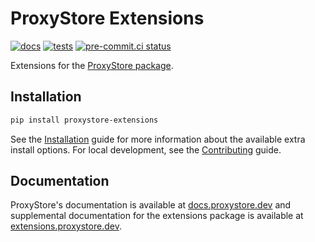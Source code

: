 # ProxyStore Extensions

[![docs](https://github.com/proxystore/extensions/actions/workflows/docs.yml/badge.svg)](https://github.com/proxystore/extensions/actions)
[![tests](https://github.com/proxystore/extensions/actions/workflows/tests.yml/badge.svg)](https://github.com/proxystore/extensions/actions)
[![pre-commit.ci status](https://results.pre-commit.ci/badge/github/proxystore/extensions/main.svg)](https://results.pre-commit.ci/latest/github/proxystore/extensions/main)

Extensions for the [ProxyStore package](https://github.com/proxystore/proxystore/).

## Installation

```bash
pip install proxystore-extensions
```

See the [Installation](https://extensions.proxystore.dev/main/installation) guide for more information about the available extra install options.
For local development, see the [Contributing](https://extensions.proxystore.dev/main/contributing) guide.

## Documentation

ProxyStore's documentation is available at [docs.proxystore.dev](https://docs.proxystore.dev) and supplemental documentation for the extensions package is available at [extensions.proxystore.dev](https://extensions.proxystore.dev).
